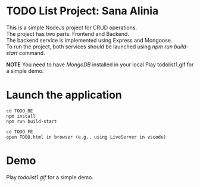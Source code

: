 # TODO List Project: Sana Alinia

This is a simple NodeJs project for CRUD operations.  
The project has two parts: Frontend and Backend.  
The backend service is implemented using Express and Mongoose.  
To run the project, both services should be launched using *npm run build-start* command.  

**NOTE** You need to have *MongoDB* installed in your local
Play todolist1.gif for a simple demo.


# Launch the application

```
cd TODO_BE  
npm install  
npm run build-start  

cd TODO_FE  
open TDOO.html in browser (e.g., using LiveServer in vscode) 
```

# Demo  
Play *todolist1.gif* for a simple demo.  
